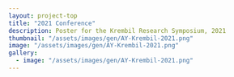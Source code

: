 ```yaml
---
layout: project-top
title: "2021 Conference"
description: Poster for the Krembil Research Symposium, 2021
thumbnail: "/assets/images/gen/AY-Krembil-2021.png"
image: "/assets/images/gen/AY-Krembil-2021.png"
gallery:
  - image: "/assets/images/gen/AY-Krembil-2021.png"
---
```


